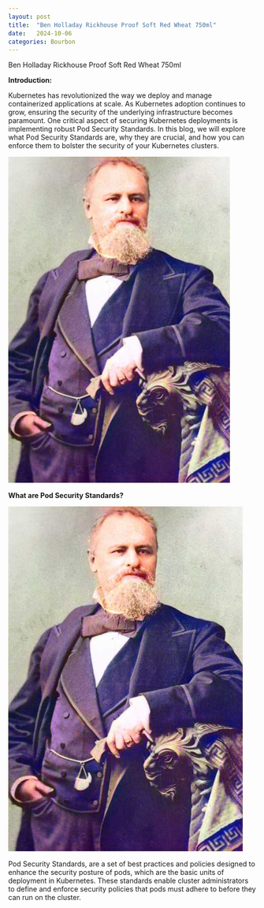 ```yaml
---
layout: post
title:  "Ben Holladay Rickhouse Proof Soft Red Wheat 750ml"
date:   2024-10-06 
categories: Bourbon
---
```



Ben Holladay Rickhouse Proof Soft Red Wheat 750ml



**Introduction:**


Kubernetes has revolutionized the way we deploy and manage containerized applications at scale. As Kubernetes adoption continues to grow, ensuring the security of the underlying infrastructure becomes paramount. One critical aspect of securing Kubernetes deployments is implementing robust Pod Security Standards. In this blog, we will explore what Pod Security Standards are, why they are crucial, and how you can enforce them to bolster the security of your Kubernetes clusters.

<img src="./pics/BenHolladay2_LOAcolor.jpg" width="450"> 


**What are Pod Security Standards?**

![My image Name](/pics/BenHolladay2_LOAcolor.jpg)



Pod Security Standards, are a set of best practices and policies designed to enhance the security posture of pods, which are the basic units of deployment in Kubernetes. These standards enable cluster administrators to define and enforce security policies that pods must adhere to before they can run on the cluster.

